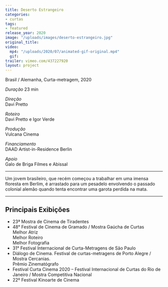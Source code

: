 ```yaml
---
title: Deserto Estrangeiro
categories:
- curtas
tags:
- featured
release_year: 2020
image: "/uploads/images/deserto-estrangeiro.jpg"
original_title: 
video:
  mp4: "/uploads/2020/07/animated-gif-original.mp4"
  gif: 
trailer: vimeo.com/437227920
layout: project
---
```


Brasil / Alemanha, Curta-metragem, 2020

_Duração_
23 min

_Direção_  
Davi Pretto

_Roteiro_  
Davi Pretto e Igor Verde

_Produção_  
Vulcana Cinema

_Financiamento_  
DAAD Artist-in-Residence Berlin

_Apoio_  
Galo de Briga Filmes e Abissal

---

Um jovem brasileiro, que recém começou a trabalhar em uma imensa floresta em Berlim, é arrastado para um pesadelo envolvendo o passado colonial alemão quando tenta encontrar uma garota perdida na mata.

---

## Principais Exibições

- 23ª Mostra de Cinema de Tiradentes
- 48° Festival de Cinema de Gramado / Mostra Gaúcha de Curtas  
  Melhor Atriz  
  Melhor Roteiro  
  Melhor Fotografia
- 31° Festival Internacional de Curta-Metragens de São Paulo
- Diálogo de Cinema. Festival de curtas-metragens de Porto Alegre / Mostra Cercanias.  
  Prêmio Zinematógrafo
- Festival Curta Cinema 2020 – Festival Internacional de Curtas do Rio de Janeiro / Mostra Competitiva Nacional
- 22º Festival Kinoarte de Cinema
